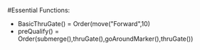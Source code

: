 #Essential Functions:
 - BasicThruGate() = Order(move("Forward",10)
 - preQualify() = Order(submerge(),thruGate(),goAroundMarker(),thruGate())
